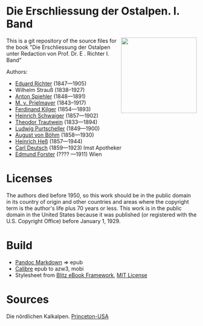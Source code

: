 # Die Erschliessung der Ostalpen. I. Band

<img align="right" width="200" src="https://github.com/kogo59/Die_Erschliessung_der_Ostalpen_Dr_E_Richter_I_Band/assets/13177792/d1c0f009-32dd-42a8-9c98-791be1a8fbfa">

This is a git repository of the source files for the book
"Die Erschliessung der Ostalpen unter Redaction von Prof. Dr. E . Richter I. Band"

Authors:

* [Eduard Richter](https://de.wikipedia.org/wiki/Eduard_Richter) (1847—1905)
* Wilhelm Strauß (1838–1927)
* [Anton Spiehler](https://de.wikipedia.org/wiki/Anton_Spiehler_(Alpinist)) (1848—1891)
* [M. v. Prielmayer](https://archive.is/o6uso) (1843–1917)
* [Ferdinand Kilger](https://archive.org/details/bub_gb_4lozAQAAMAAJ/page/n651) (1854—1893)
* [Heinrich Schwaiger](https://books.google.de/books?id=84l3DwAAQBAJ&lpg=PA289&ots=Wdlo8lNb2s&dq=Heinrich%20Schwaiger%201857%201902&hl=de&pg=PA289#v=onepage&q=Heinrich%20Schwaiger%201857%201902&f=false)  (1857—1902)
* [Theodor Trautwein](https://de.wikipedia.org/wiki/Theodor_Trautwein) (1833—1894)
* [Ludwig Purtscheller](https://de.wikipedia.org/wiki/Ludwig_Purtscheller) (1849—1900)
* [August von Böhm](https://de.wikipedia.org/wiki/August_B%C3%B6hm_von_B%C3%B6hmersheim) (1858—1930)
* [Heinrich Heß](https://de.wikipedia.org/wiki/Heinrich_He%C3%9F_(Alpinist)) (1857—1944)
* [Carl Deutsch](https://de.wikipedia.org/wiki/Karl_Deutsch_(Mundartdichter)) (1859—1923) Imst Apotheker
* [Edmund Forster](http://www.literature.at/viewer.alo?objid=1026187&viewmode=fullscreen&rotate=&scale=3.33&page=43) (???? —1911) Wien


# Licenses
The authors died  before 1950, so this work should be in the public domain in
its country of origin and other countries and areas where the
copyright term is the author's life plus 70 years or less.
This work is in the public domain in the United States because it was
published (or registered with the U.S. Copyright Office)
before January 1, 1929.


# Build
* [Pandoc Markdown](https://pandoc.org/MANUAL.html#pandocs-markdown) => epub
* [Calibre](https://calibre-ebook.com/) epub to azw3, mobi
* Stylesheet from [Blitz eBook Framework](https://friendsofepub.github.io/Blitz/), [MIT License](https://github.com/FriendsOfEpub/Blitz/blob/master/LICENSE)

# Sources
Die nördlichen Kalkalpen. [Princeton-USA](https://babel.hathitrust.org/cgi/pt?id=njp.32101073694455)

